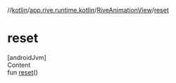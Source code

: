 //[kotlin](../../../index.md)/[app.rive.runtime.kotlin](../index.md)/[RiveAnimationView](index.md)/[reset](reset.md)



# reset  
[androidJvm]  
Content  
fun [reset](reset.md)()  



